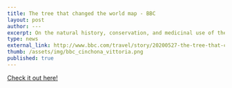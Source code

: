 ```yaml
---
title: The tree that changed the world map - BBC
layout: post
author: ---
excerpt: On the natural history, conservation, and medicinal use of the Cinchona tree.
type: news
external_link: http://www.bbc.com/travel/story/20200527-the-tree-that-changed-the-world-map
thumb: /assets/img/bbc_cinchona_vittoria.png
published: true
---
```


[Check it out here!](http://www.bbc.com/travel/story/20200527-the-tree-that-changed-the-world-map)